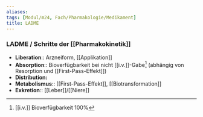 ```yaml
---
aliases: 
tags: [Modul/m24, Fach/Pharmakologie/Medikament]
title: LADME
---
```

### LADME / Schritte der [[Pharmakokinetik]]
- **Liberation**:: Arzneiform, [[Applikation]]
- **Absorption**:: Bioverfügbarkeit bei nicht [[i.v.]]-Gabe[^1] (abhängig von Resorption und [[First-Pass-Effekt]])
- **Distribution:**
- **Metabolismus**:: [[First-Pass-Effekt]], [[Biotransformation]]
- **Exkretion**:: [[Leber]]/[[Niere]]

[^1]: [[i.v.]] Bioverfügbarkeit 100%